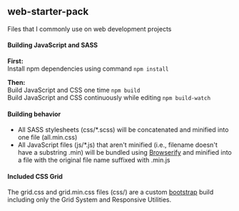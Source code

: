 web-starter-pack
------
Files that I commonly use on web development projects

#### Building JavaScript and SASS
**First:**  
Install npm dependencies using command `npm install`  

**Then:**  
Build JavaScript and CSS one time `npm build`  
Build JavaScript and CSS continuously while editing `npm build-watch`

#### Building behavior
- All SASS stylesheets (css/*.scss) will be concatenated and minified into one file (all.min.css)
- All JavaScript files (js/*.js) that aren't minified (i.e., filename doesn't have a substring .min) will be bundled using [Browserify](http://browserify.org) and minified into a file with the original file name suffixed with .min.js

#### Included CSS Grid
The grid.css and grid.min.css files (css/) are a custom [bootstrap](http://getbootstrap.com/customize) build including only the Grid System and Responsive Utilities.
